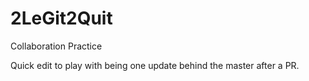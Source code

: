 # 2LeGit2Quit
Collaboration Practice

Quick edit to play with being one update behind the master after a PR.
